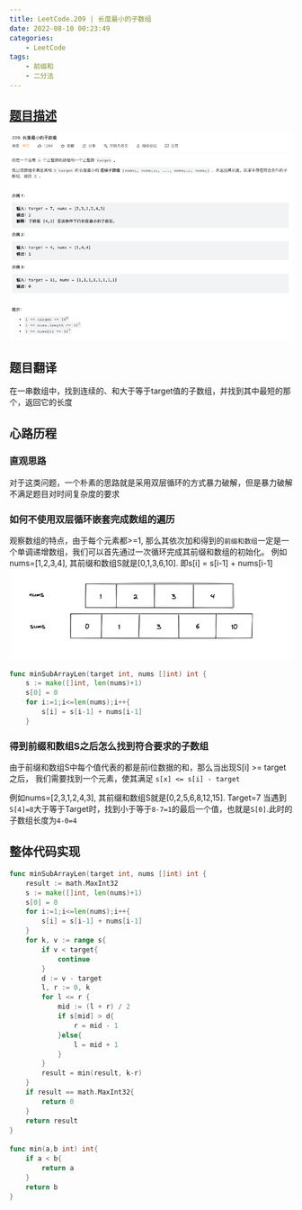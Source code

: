 ```yaml
---
title: LeetCode.209 | 长度最小的子数组
date: 2022-08-10 00:23:49
categories: 
    - LeetCode
tags: 
    - 前缀和
    - 二分法
---
```


## [题目描述](https://leetcode.cn/problems/minimum-size-subarray-sum/)
![](https://raw.githubusercontent.com/SmartMalphite/PicBed/master/img-hexo/20220810002446.png)

## 题目翻译
在一串数组中，找到连续的、和大于等于target值的子数组，并找到其中最短的那个，返回它的长度

## 心路历程
### 直观思路
对于这类问题，一个朴素的思路就是采用双层循环的方式暴力破解，但是暴力破解不满足题目对时间复杂度的要求

### 如何不使用双层循环嵌套完成数组的遍历
观察数组的特点，由于每个元素都>=1, 那么其依次加和得到的`前缀和数组`一定是一个单调递增数组，我们可以首先通过一次循环完成其前缀和数组的初始化。
例如nums=[1,2,3,4], 其前缀和数组S就是[0,1,3,6,10]. 即s[i] = s[i-1] + nums[i-1] 
![](https://raw.githubusercontent.com/SmartMalphite/PicBed/master/img-hexo/20220810015239.png)

```go
func minSubArrayLen(target int, nums []int) int {
    s := make([]int, len(nums)+1)
    s[0] = 0
    for i:=1;i<=len(nums);i++{
        s[i] = s[i-1] + nums[i-1]
    }
```

### 得到前缀和数组S之后怎么找到符合要求的子数组
由于前缀和数组S中每个值代表的都是前i位数据的和，那么当出现S[i] >= target之后， 我们需要找到一个元素，使其满足 `s[x] <= s[i] - target`

例如nums=[2,3,1,2,4,3], 其前缀和数组S就是[0,2,5,6,8,12,15]. Target=7
当遇到`S[4]=8`大于等于Target时，找到小于等于`8-7=1`的最后一个值，也就是`S[0]`.此时的子数组长度为`4-0=4`

## 整体代码实现
```go
func minSubArrayLen(target int, nums []int) int {
    result := math.MaxInt32
    s := make([]int, len(nums)+1)
    s[0] = 0
    for i:=1;i<=len(nums);i++{
        s[i] = s[i-1] + nums[i-1]
    }
    for k, v := range s{
        if v < target{
            continue
        }
        d := v - target
        l, r := 0, k
        for l <= r {
            mid := (l + r) / 2
            if s[mid] > d{
                r = mid - 1
            }else{
                l = mid + 1
            }
        }
        result = min(result, k-r)
    }
    if result == math.MaxInt32{
        return 0
    }
    return result
}

func min(a,b int) int{
    if a < b{
        return a
    }
    return b
}
```
